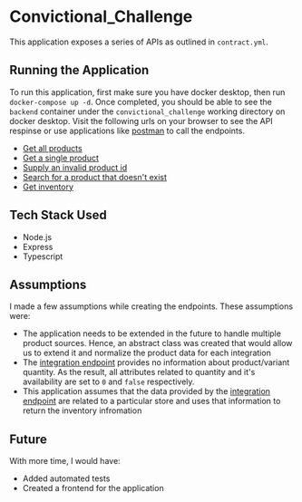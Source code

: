# Convictional_Challenge

This application exposes a series of APIs as outlined in `contract.yml`.

## Running the Application

To run this application, first make sure you have docker desktop, then run `docker-compose up -d`. Once completed, you should be able to see the `backend` container under the `convictional_challenge` working directory on docker desktop. Visit the following urls on your browser to see the API respinse or use applications like [postman](https://www.postman.com/) to call the endpoints.

- [Get all products](http://localhost:4001/products)
- [Get a single product](http://localhost:4001/products/1000000001)
- [Supply an invalid product id](http://localhost:4001/products/1000000001)
- [Search for a product that doesn't exist](http://localhost:4001/products/500)
- [Get inventory](http://localhost:4001/store/inventory)

## Tech Stack Used

- Node.js
- Express
- Typescript

## Assumptions

I made a few assumptions while creating the endpoints. These assumptions were:

- The application needs to be extended in the future to handle multiple product sources. Hence, an abstract class was created that would allow us to extend it and normalize the product data for each integration
- The [integration endpoint](https://my-json-server.typicode.com/convictional/engineering-interview-api/products) provides no information about product/variant quantity. As the result, all attributes related to quantity and it's availability are set to `0` and `false` respectively.
- This application assumes that the data provided by the [integration endpoint](https://my-json-server.typicode.com/convictional/engineering-interview-api/products) are related to a particular store and uses that information to return the inventory infromation

## Future

With more time, I would have:

- Added automated tests
- Created a frontend for the application
